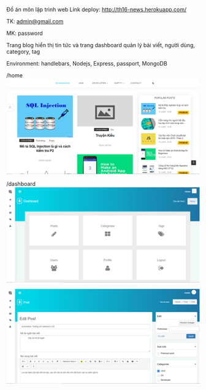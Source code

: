 Đồ án môn lập trình web
Link deploy: http://th16-news.herokuapp.com/

TK: admin@gmail.com

MK: password

Trang blog hiển thị tin tức và trang dashboard quản lý bài viết, người dùng, category, tag

Environment: handlebars, Nodejs, Express, passport, MongoDB

/home
![](static/demo.png)

/dashboard
![](static/demo_dashboard1.png)

![](static/demo_dashboard2.png)